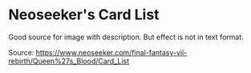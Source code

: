 # Neoseeker's Card List

Good source for image with description. But effect is not in text format.

Source: https://www.neoseeker.com/final-fantasy-vii-rebirth/Queen%27s_Blood/Card_List
